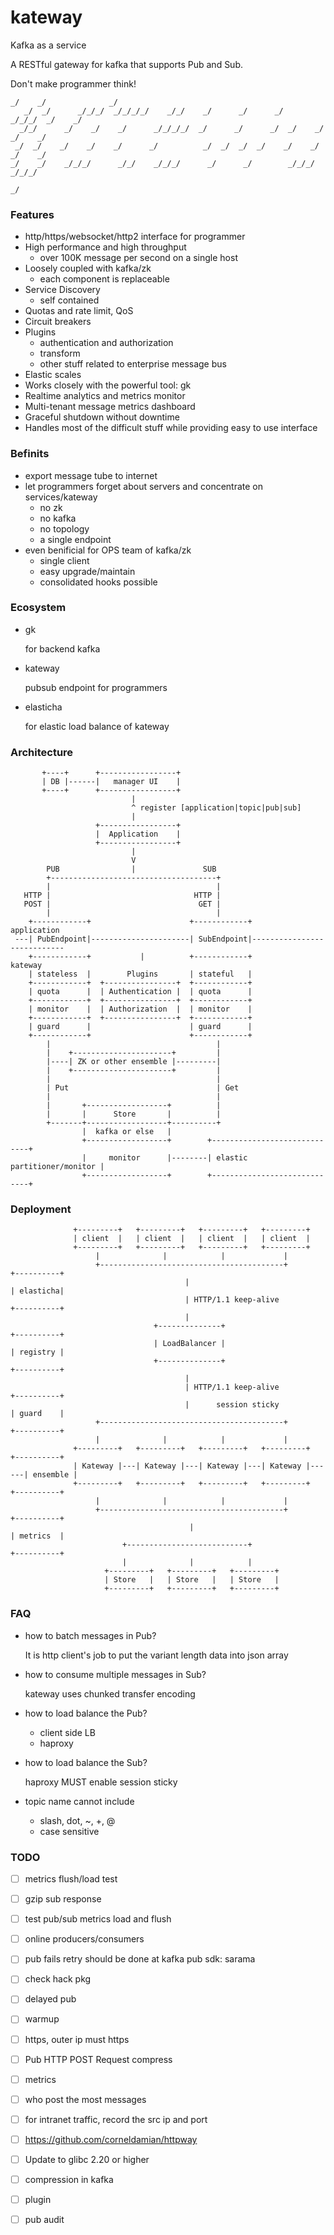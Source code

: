 # kateway

Kafka as a service

A RESTful gateway for kafka that supports Pub and Sub.

Don't make programmer think!

    _/    _/              _/
       _/  _/      _/_/_/  _/_/_/_/    _/_/    _/      _/      _/    _/_/_/  _/    _/
      _/_/      _/    _/    _/      _/_/_/_/  _/      _/      _/  _/    _/  _/    _/
     _/  _/    _/    _/    _/      _/          _/  _/  _/  _/    _/    _/  _/    _/
    _/    _/    _/_/_/      _/_/    _/_/_/      _/      _/        _/_/_/    _/_/_/
                                                                               _/

### Features

- http/https/websocket/http2 interface for programmer
- High performance and high throughput
  - over 100K message per second on a single host
- Loosely coupled with kafka/zk
  - each component is replaceable
- Service Discovery
  - self contained
- Quotas and rate limit, QoS
- Circuit breakers
- Plugins
  - authentication and authorization
  - transform
  - other stuff related to enterprise message bus
- Elastic scales
- Works closely with the powerful tool: gk
- Realtime analytics and metrics monitor
- Multi-tenant message metrics dashboard
- Graceful shutdown without downtime
- Handles most of the difficult stuff while providing easy to use interface

### Befinits

- export message tube to internet
- let programmers forget about servers and concentrate on services/kateway
  - no zk
  - no kafka
  - no topology
  - a single endpoint
- even benificial for OPS team of kafka/zk
  - single client
  - easy upgrade/maintain
  - consolidated hooks possible

### Ecosystem

- gk

  for backend kafka

- kateway

  pubsub endpoint for programmers

- elasticha

  for elastic load balance of kateway


### Architecture

           +----+      +-----------------+          
           | DB |------|   manager UI    |
           +----+      +-----------------+                                                  
                               |                                                           
                               ^ register [application|topic|pub|sub]                       
                               |                                                          
                       +-----------------+                                                 
                       |  Application    |                                                
                       +-----------------+                                               
                               |                                                        
                               V                                                       
            PUB                |               SUB                                    
            +-------------------------------------+                                  
            |                                     |                                         
       HTTP |                                HTTP |                                        
       POST |                                 GET |                                       
            |                                     |                                      
        +------------+                      +------------+                 application 
     ---| PubEndpoint|----------------------| SubEndpoint|---------------------------- 
        +------------+           |          +------------+                     kateway
        | stateless  |        Plugins       | stateful   |                           
        +------------+  +----------------+  +------------+                          
        | quota      |  | Authentication |  | quota      |                         
        +------------+  +----------------+  +------------+                          
        | monitor    |  | Authorization  |  | monitor    |                         
        +------------+  +----------------+  +------------+                        
        | guard      |                      | guard      |                       
        +------------+                      +------------+                      
            |                                     |    
            |    +----------------------+         |  
            |----| ZK or other ensemble |---------| 
            |    +----------------------+         |
            |                                     |    
            | Put                                 | Get
            |                                     |                     
            |       +------------------+          |     
            |       |      Store       |          |    
            +-------+------------------+----------+   
                    |  kafka or else   |
                    +------------------+        +-----------------------------+
                    |     monitor      |--------| elastic partitioner/monitor |
                    +------------------+        +-----------------------------+


### Deployment

                  +---------+   +---------+   +---------+   +---------+      
                  | client  |   | client  |   | client  |   | client  |     
                  +---------+   +---------+   +---------+   +---------+    
                       |              |            |             |
                       +-----------------------------------------+           +----------+
                                           |                                 | elasticha|
                                           | HTTP/1.1 keep-alive             +----------+
                                           |     
                                    +--------------+                         +----------+
                                    | LoadBalancer |                         | registry |
                                    +--------------+                         +----------+
                                           |
                                           | HTTP/1.1 keep-alive             +----------+
                                           |      session sticky             | guard    |
                       +-----------------------------------------+           +----------+
                       |              |            |             |      
                  +---------+   +---------+   +---------+   +---------+      +----------+
                  | Kateway |---| Kateway |---| Kateway |---| Kateway |------| ensemble |
                  +---------+   +---------+   +---------+   +---------+      +----------+
                       |              |            |             |
                       +-----------------------------------------+           +----------+
                                            |                                | metrics  |
                             +---------------------------+                   +----------+
                             |              |            |             
                         +---------+   +---------+   +---------+   
                         | Store   |   | Store   |   | Store   |
                         +---------+   +---------+   +---------+   

### FAQ

- how to batch messages in Pub?

  It is http client's job to put the variant length data into json array

- how to consume multiple messages in Sub?

  kateway uses chunked transfer encoding

- how to load balance the Pub?

  - client side LB
  - haproxy

- how to load balance the Sub?

  haproxy MUST enable session sticky

- topic name cannot include
  - slash, dot, ~, +, @
  - case sensitive

### TODO

- [ ] metrics flush/load test
- [ ] gzip sub response
- [ ] test pub/sub metrics load and flush
- [ ] online producers/consumers
- [ ] pub fails retry should be done at kafka pub sdk: sarama
- [ ] check hack pkg
- [ ] delayed pub
- [ ] warmup
- [ ] https, outer ip must https
- [ ] Pub HTTP POST Request compress
- [ ] metrics
- [ ] who post the most messages
- [ ] for intranet traffic, record the src ip and port
- [ ] https://github.com/corneldamian/httpway
- [ ] Update to glibc 2.20 or higher
- [ ] compression in kafka
- [ ] plugin
- [ ] pub audit

